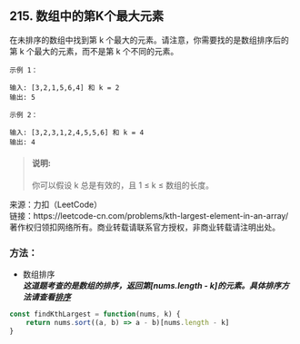 ## 215. 数组中的第K个最大元素

<p>
在未排序的数组中找到第 k 个最大的元素。请注意，你需要找的是数组排序后的第 k 个最大的元素，而不是第 k 个不同的元素。
</p>

```
示例 1：

输入: [3,2,1,5,6,4] 和 k = 2
输出: 5

示例 2：

输入: [3,2,3,1,2,4,5,5,6] 和 k = 4
输出: 4
```

> #### 说明: <br>
> 
> 你可以假设 k 总是有效的，且 1 ≤ k ≤ 数组的长度。

<p style="font-size: 14px">
来源：力扣（LeetCode） <br>
链接：https://leetcode-cn.com/problems/kth-largest-element-in-an-array/ <br>
著作权归领扣网络所有。商业转载请联系官方授权，非商业转载请注明出处。
</p>

### 方法：
- 数组排序  
  **_这道题考查的是数组的排序，返回第[nums.length - k]的元素。具体排序方法请查看[排序](../算法与数据结构/排序/README.md)_**

```js
const findKthLargest = function(nums, k) {
    return nums.sort((a, b) => a - b)[nums.length - k]
}
```
